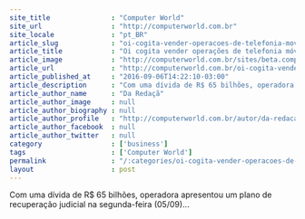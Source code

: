 ```yaml
---
site_title               : "Computer World"
site_url                 : "http://computerworld.com.br"
site_locale              : "pt_BR"
article_slug             : "oi-cogita-vender-operacoes-de-telefonia-movel-e-data-centers"
article_title            : "Oi cogita vender operações de telefonia móvel e data centers"
article_image            : "http://computerworld.com.br/sites/beta.computerworld.com.br/files/news_articles/oi_recuperacao_digital.jpg"
article_url              : "http://computerworld.com.br/oi-cogita-vender-operacoes-de-telefonia-movel-e-data-centers"
article_published_at     : "2016-09-06T14:22:10-03:00"
article_description      : "Com uma dívida de R$ 65 bilhões, operadora apresentou um plano de recuperação judicial na segunda-feira (05/09)..."
article_author_name      : "Da Redaçã"
article_author_image     : null
article_author_biography : null
article_author_profile   : "http://computerworld.com.br/autor/da-redacao"
article_author_facebook  : null
article_author_twitter   : null
category                 : ['business']
tags                     : ['Computer World']
permalink                : "/:categories/oi-cogita-vender-operacoes-de-telefonia-movel-e-data-centers/"
layout                   : post
---
```


Com uma dívida de R$ 65 bilhões, operadora apresentou um plano de recuperação judicial na segunda-feira (05/09)...
